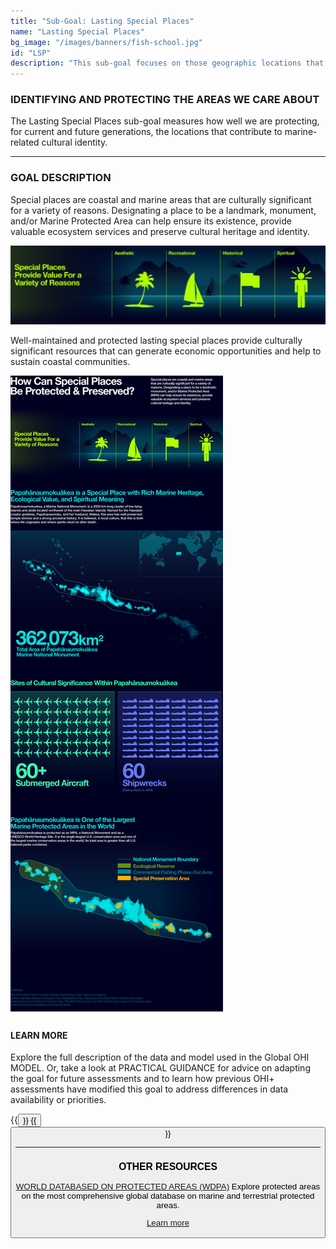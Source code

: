 ```yaml
---
title: "Sub-Goal: Lasting Special Places"
name: "Lasting Special Places"
bg_image: "/images/banners/fish-school.jpg"
id: "LSP"
description: "This sub-goal focuses on those geographic locations that hold particular value for aesthetic, spiritual, cultural, recreational or existence reasons, and assesses how well they are protected."
---
```


### IDENTIFYING AND PROTECTING THE AREAS WE CARE ABOUT
The Lasting Special Places sub-goal measures how well we are protecting, for current and future generations, the locations that contribute to marine-related cultural identity. 


----

### GOAL DESCRIPTION

Special places are coastal and marine areas that are culturally significant for a variety of reasons. Designating a place to be a landmark, monument, and/or Marine Protected Area can help ensure its existence, provide valuable ecosystem services and preserve cultural heritage and identity.

![](/images/lasting_special_places.jpg)

Well-maintained and protected lasting special places provide culturally significant resources that can generate economic opportunities and help to sustain coastal communities.

![](/images/infographs/OHI_GOALS_SOP_SPECIAL_PLACES.png)

#### LEARN MORE
Explore the full description of the data and model used in the Global OHI MODEL. Or, take a look at PRACTICAL GUIDANCE for advice on adapting the goal for future assessments and to learn how previous OHI+ assessments have modified this goal to address differences in data availability or priorities.

{{<button text="OHI Model" link="https://ohi-science.org/ohi-methods/goals/goal-models-data.html#lasting-special-places-subgoal-of-sense-of-place" icon="/images/misc/microscope-icon.svg" >}}
{{<button text="Practical Guidance" link="/guidance/lasting-special-places" icon="/images/misc/directions-icon.svg" >}}

----

### OTHER RESOURCES
[WORLD DATABASED ON PROTECTED AREAS (WDPA)](https://www.protectedplanet.net/en/thematic-areas/wdpa?tab=WDPA)
Explore protected areas on the most comprehensive global database on marine and terrestrial protected areas.

[Learn more](https://www.protectedplanet.net/en/thematic-areas/wdpa?tab=WDPA)
